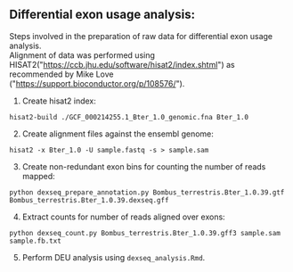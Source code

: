 ## Differential exon usage analysis:  

Steps involved in the preparation of raw data for differential exon usage analysis.  
Alignment of data was performed using HISAT2("https://ccb.jhu.edu/software/hisat2/index.shtml") as recommended by Mike Love ("https://support.bioconductor.org/p/108576/").

1. Create hisat2 index:
```
hisat2-build ./GCF_000214255.1_Bter_1.0_genomic.fna Bter_1.0
```

2. Create alignment files against the ensembl genome:
```
hisat2 -x Bter_1.0 -U sample.fastq -s > sample.sam
```

3. Create non-redundant exon bins for counting the number of reads mapped:  
```
python dexseq_prepare_annotation.py Bombus_terrestris.Bter_1.0.39.gtf Bombus_terrestris.Bter_1.0.39.dexseq.gff
```

4. Extract counts for number of reads aligned over exons:
```
python dexseq_count.py Bombus_terrestris.Bter_1.0.39.gff3 sample.sam sample.fb.txt 
```

5. Perform DEU analysis using ```dexseq_analysis.Rmd```. 
